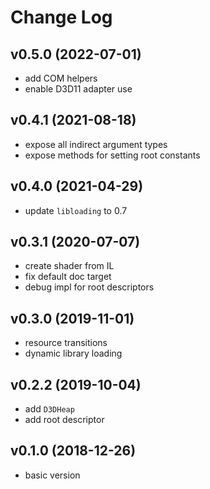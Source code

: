 # Change Log

## v0.5.0 (2022-07-01)
  - add COM helpers
  - enable D3D11 adapter use

## v0.4.1 (2021-08-18)
  - expose all indirect argument types
  - expose methods for setting root constants

## v0.4.0 (2021-04-29)
  - update `libloading` to 0.7

## v0.3.1 (2020-07-07)
  - create shader from IL
  - fix default doc target
  - debug impl for root descriptors

## v0.3.0 (2019-11-01)
  - resource transitions
  - dynamic library loading

## v0.2.2 (2019-10-04)
  - add `D3DHeap`
  - add root descriptor

## v0.1.0 (2018-12-26)
  - basic version
